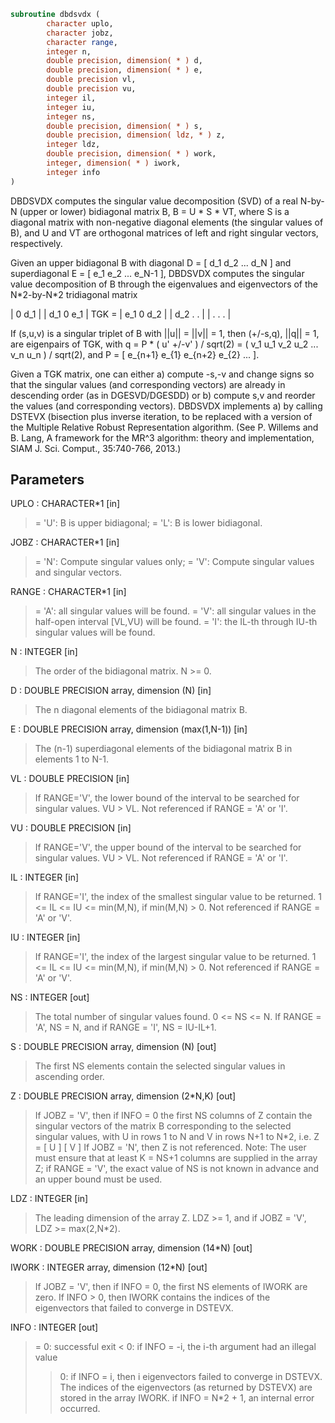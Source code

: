 ```fortran
subroutine dbdsvdx (
        character uplo,
        character jobz,
        character range,
        integer n,
        double precision, dimension( * ) d,
        double precision, dimension( * ) e,
        double precision vl,
        double precision vu,
        integer il,
        integer iu,
        integer ns,
        double precision, dimension( * ) s,
        double precision, dimension( ldz, * ) z,
        integer ldz,
        double precision, dimension( * ) work,
        integer, dimension( * ) iwork,
        integer info
)
```

DBDSVDX computes the singular value decomposition (SVD) of a real
N-by-N (upper or lower) bidiagonal matrix B, B = U \* S \* VT,
where S is a diagonal matrix with non-negative diagonal elements
(the singular values of B), and U and VT are orthogonal matrices
of left and right singular vectors, respectively.

Given an upper bidiagonal B with diagonal D = [ d_1 d_2 ... d_N ]
and superdiagonal E = [ e_1 e_2 ... e_N-1 ], DBDSVDX computes the
singular value decomposition of B through the eigenvalues and
eigenvectors of the N\*2-by-N\*2 tridiagonal matrix

|  0  d_1                |
| d_1  0  e_1            |
TGK = |     e_1  0  d_2        |
|         d_2  .   .     |
|              .   .   . |

If (s,u,v) is a singular triplet of B with ||u|| = ||v|| = 1, then
(+/-s,q), ||q|| = 1, are eigenpairs of TGK, with q = P \* ( u' +/-v' ) /
sqrt(2) = ( v_1 u_1 v_2 u_2 ... v_n u_n ) / sqrt(2), and
P = [ e_{n+1} e_{1} e_{n+2} e_{2} ... ].

Given a TGK matrix, one can either a) compute -s,-v and change signs
so that the singular values (and corresponding vectors) are already in
descending order (as in DGESVD/DGESDD) or b) compute s,v and reorder
the values (and corresponding vectors). DBDSVDX implements a) by
calling DSTEVX (bisection plus inverse iteration, to be replaced
with a version of the Multiple Relative Robust Representation
algorithm. (See P. Willems and B. Lang, A framework for the MR^3
algorithm: theory and implementation, SIAM J. Sci. Comput.,
35:740-766, 2013.)

## Parameters
UPLO : CHARACTER\*1 [in]
> = 'U':  B is upper bidiagonal;
> = 'L':  B is lower bidiagonal.

JOBZ : CHARACTER\*1 [in]
> = 'N':  Compute singular values only;
> = 'V':  Compute singular values and singular vectors.

RANGE : CHARACTER\*1 [in]
> = 'A': all singular values will be found.
> = 'V': all singular values in the half-open interval [VL,VU)
> will be found.
> = 'I': the IL-th through IU-th singular values will be found.

N : INTEGER [in]
> The order of the bidiagonal matrix.  N >= 0.

D : DOUBLE PRECISION array, dimension (N) [in]
> The n diagonal elements of the bidiagonal matrix B.

E : DOUBLE PRECISION array, dimension (max(1,N-1)) [in]
> The (n-1) superdiagonal elements of the bidiagonal matrix
> B in elements 1 to N-1.

VL : DOUBLE PRECISION [in]
> If RANGE='V', the lower bound of the interval to
> be searched for singular values. VU > VL.
> Not referenced if RANGE = 'A' or 'I'.

VU : DOUBLE PRECISION [in]
> If RANGE='V', the upper bound of the interval to
> be searched for singular values. VU > VL.
> Not referenced if RANGE = 'A' or 'I'.

IL : INTEGER [in]
> If RANGE='I', the index of the
> smallest singular value to be returned.
> 1 <= IL <= IU <= min(M,N), if min(M,N) > 0.
> Not referenced if RANGE = 'A' or 'V'.

IU : INTEGER [in]
> If RANGE='I', the index of the
> largest singular value to be returned.
> 1 <= IL <= IU <= min(M,N), if min(M,N) > 0.
> Not referenced if RANGE = 'A' or 'V'.

NS : INTEGER [out]
> The total number of singular values found.  0 <= NS <= N.
> If RANGE = 'A', NS = N, and if RANGE = 'I', NS = IU-IL+1.

S : DOUBLE PRECISION array, dimension (N) [out]
> The first NS elements contain the selected singular values in
> ascending order.

Z : DOUBLE PRECISION array, dimension (2\*N,K) [out]
> If JOBZ = 'V', then if INFO = 0 the first NS columns of Z
> contain the singular vectors of the matrix B corresponding to
> the selected singular values, with U in rows 1 to N and V
> in rows N+1 to N\*2, i.e.
> Z = [ U ]
> [ V ]
> If JOBZ = 'N', then Z is not referenced.
> Note: The user must ensure that at least K = NS+1 columns are
> supplied in the array Z; if RANGE = 'V', the exact value of
> NS is not known in advance and an upper bound must be used.

LDZ : INTEGER [in]
> The leading dimension of the array Z. LDZ >= 1, and if
> JOBZ = 'V', LDZ >= max(2,N\*2).

WORK : DOUBLE PRECISION array, dimension (14\*N) [out]

IWORK : INTEGER array, dimension (12\*N) [out]
> If JOBZ = 'V', then if INFO = 0, the first NS elements of
> IWORK are zero. If INFO > 0, then IWORK contains the indices
> of the eigenvectors that failed to converge in DSTEVX.

INFO : INTEGER [out]
> = 0:  successful exit
> < 0:  if INFO = -i, the i-th argument had an illegal value
> > 0:  if INFO = i, then i eigenvectors failed to converge
> in DSTEVX. The indices of the eigenvectors
> (as returned by DSTEVX) are stored in the
> array IWORK.
> if INFO = N\*2 + 1, an internal error occurred.
